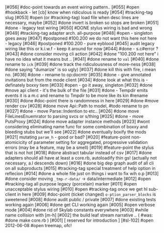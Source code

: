 [#056]       #doc-point towards an event wiring pattern..
[#055] #open #hookback - let [cb] know when ridiculous is ready
[#054]       #tracking-tag slug
[#053] #open (or #tracking-tag) load file when desc lines are necessary, maybe
[#052]       #done invert is broken so stops are broken
[#051]       #done - legacy test wiring
[#050]       #DONE stylus wiring is bad and wrong
[#049]       #tracking-tag adapter arch. all-purpose
[#048] #open - singleton goes away
[#047]       #postponed #100.200 we do not want this here not here - legacy
[#046]       #postponed #100.200 - pure eyblood
[#045]       audit legacy wiring like this or k.i.w.f - keep it around for now
[#044]       #done - s.c#error ?
[#043]       #done consider moving cli action
[#042]       #done "100.200 not here" i have no idea what it means but ..
[#041]       #done rename to `val`
[#040]       #done rename to `ick`
[#039]       #done track the ridiculousness of more-ness
[#038]       #done saying "dumarize" is so ugly)
[#037]       #done kill this with fire, i mean no.
[#036]       #done - rename to op:docmtr
[#035]       #done - give annotated invitations but from the mode client
[#034]       #done look at what this is - definately boxxy tiem
[#033] #open - go it away, singleton
[#032]       #done #move api client - it's the bulk of the file
[#031]       #done - Tempdir emits events it is a m.c and rename to Tmpdir to be
             more like its kin #rename
[#030]       #done #doc-point there is randomness in here
[#029]       #done #move render csv
[#028]       #done move Api::Path to model, #todo rename to pn
[#027]       #done - move Parse::Indention to etc..
[#026]       #done move FileLinesEnuemrator to parsing svcs or s/thing
[#025]       #done - move PutsProxy
[#024]       #done move adapter instance methods
[#023]       #wont considering eliminating name func for some combination of boxxy and
             bleeding stubs but we'll see
[#022]       #done eventually boxify the mods
[#021]       mutating `param_h` - good or bad?
[#020]       #feature-point non-atomicicity of parameter setting for aggregated,
             progressive validation errors (may be a feature, may be a smell)
[#019]       #feature-point the stylus that is not hot
[#018]       #done abstract tabular instead of csv
[#017]       #done adapters should all have at least a core.rb, autoloadify thin
             gs! (actually not necessary, a.l descends down)
[#016]       #done big dep graph audit of all cli on all subproducts
[#015]       #tracking-tag special treatment of help option in reflecion
[#014]       #done a whole file just on things i want to fix wih o.p
[#013]       #done consider moving `_tmp-r-data/` -> data/intermediate
[#012] #open #tracking-tag all purpose legacy (porcelain) marker
[#011] #open unacceptable stylus wiring
[#010] #open #tracking-tag once we get hl sub-client in here
[#009]       #doc-point (ticket changed) `o-ption_parser_blocks` is sweetened
[#008]       #done audit public / private
[#007]       #done existing tests working again
[#006]       #done get CLI working again
[#005] #open verbose mode
[#004]       #done rid of Skylab constants everywhere
[#003]       #while name collision with [m-h]
[#002]       the build leaf stream narrative ..
             ( #was: #done make core.rb )
[#001]       [ reserved for introduction ]
[#sl-102] #open 2012-06-08 #open treemap, ofc!
